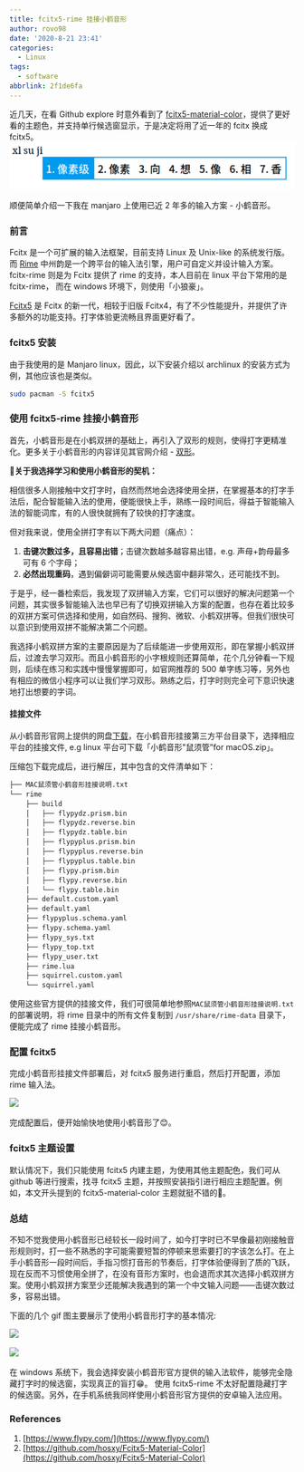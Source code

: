 ```yaml
---
title: fcitx5-rime 挂接小鹤音形
author: rovo98
date: '2020-8-21 23:41'
categories:
  - Linux
tags:
  - software
abbrlink: 2f1de6fa
---
```



近几天，在看 Github explore 时意外看到了 [fcitx5-material-color](https://github.com/hosxy/Fcitx5-Material-Color)，提供了更好看的主题色，并支持单行候选窗显示，于是决定将用了近一年的 fcitx 换成 fcitx5。
![](/images/linux/fcitx5-material-colors.png)

顺便简单介绍一下我在 manjaro 上使用已近 2 年多的输入方案 - 小鹤音形。

<!-- more -->

### 前言

Fcitx 是一个可扩展的输入法框架，目前支持 Linux 及 Unix-like 的系统发行版。而 [Rime](https://rime.im/) 中州韵是一个跨平台的输入法引擎，用户可自定义并设计输入方案。
fcitx-rime 则是为 Fcitx 提供了 rime 的支持，本人目前在 linux 平台下常用的是 fcitx-rime， 而在 windows 环境下，则使用「小狼豪」。

[Fcitx5](https://github.com/fcitx/fcitx5) 是 Fcitx 的新一代，相较于旧版 Fcitx4，有了不少性能提升，并提供了许多额外的功能支持。打字体验更流畅且界面更好看了。

### fcitx5 安装

由于我使用的是 Manjaro linux，因此，以下安装介绍以 archlinux 的安装方式为例，其他应该也是类似。

```sh
sudo pacman -S fcitx5
```

### 使用 fcitx5-rime 挂接小鹤音形

首先，小鹤音形是在小鹤双拼的基础上，再引入了双形的规则，使得打字更精准化。更多关于小鹤音形的内容详见其官网介绍 - [双形](https://www.flypy.com/xing.html)。

💬**关于我选择学习和使用小鹤音形的契机：**

相信很多人刚接触中文打字时，自然而然地会选择使用全拼，在掌握基本的打字手法后，配合智能输入法的使用，便能很快上手，熟练一段时间后，得益于智能输入法的智能词库，有的人很快就拥有了较快的打字速度。

但对我来说，使用全拼打字有以下两大问题（痛点）：
1. **击键次数过多，且容易出错**；击键次数越多越容易出错，e.g. 声母+韵母最多可有 6 个字母；
2. **必然出现重码**，遇到偏僻词可能需要从候选窗中翻非常久，还可能找不到。

于是乎，经一番检索后，我发现了双拼输入方案，它们可以很好的解决问题第一个问题，其实很多智能输入法也早已有了切换双拼输入方案的配置，也存在着比较多的双拼方案可供选择和使用，如自然码、搜狗、微软、小鹤双拼等。但我们很快可以意识到使用双拼不能解决第二个问题。

我选择小鹤双拼方案的主要原因是为了后续能进一步使用双形，即在掌握小鹤双拼后，过渡去学习双形。而且小鹤音形的小字根规则还算简单，花个几分钟看一下规则，后续在练习和实践中慢慢掌握即可，如官网推荐的 500 单字练习等，另外也有相应的微信小程序可以让我们学习双形。熟练之后，打字时则完全可下意识快速地打出想要的字词。

#### 挂接文件

从小鹤音形官网上提供的网盘[下载](http://flypy.ys168.com/)，在小鹤音形挂接第三方平台目录下，选择相应平台的挂接文件, e.g linux 平台可下载「小鹤音形"鼠须管”for macOS.zip」。 

压缩包下载完成后，进行解压，其中包含的文件清单如下：

```txt
├── MAC鼠须管小鹤音形挂接说明.txt
└── rime
    ├── build
    │   ├── flypydz.prism.bin
    │   ├── flypydz.reverse.bin
    │   ├── flypydz.table.bin
    │   ├── flypyplus.prism.bin
    │   ├── flypyplus.reverse.bin
    │   ├── flypyplus.table.bin
    │   ├── flypy.prism.bin
    │   ├── flypy.reverse.bin
    │   └── flypy.table.bin
    ├── default.custom.yaml
    ├── default.yaml
    ├── flypyplus.schema.yaml
    ├── flypy.schema.yaml
    ├── flypy_sys.txt
    ├── flypy_top.txt
    ├── flypy_user.txt
    ├── rime.lua
    ├── squirrel.custom.yaml
    └── squirrel.yaml
```

使用这些官方提供的挂接文件，我们可很简单地参照``MAC鼠须管小鹤音形挂接说明.txt`` 的部署说明，将 rime 目录中的所有文件复制到 ``/usr/share/rime-data`` 目录下，便能完成了 rime 挂接小鹤音形。

### 配置 fcitx5 

完成小鹤音形挂接文件部署后，对 fcitx5 服务进行重启，然后打开配置，添加 rime 输入法。

![](fcit5-add-rime-input-method.png)

完成配置后，便开始愉快地使用小鹤音形了😊。

### fcitx5 主题设置

默认情况下，我们只能使用 fcitx5 内建主题，为使用其他主题配色，我们可从 github 等进行搜索，找寻 fcitx5 主题，并按照安装指引进行相应主题配置。例如，本文开头提到的 fcitx5-material-color 主题就挺不错的🙂。

### 总结

不知不觉我使用小鹤音形已经较长一段时间了，如今打字时已不早像最初刚接触音形规则时，打一些不熟悉的字可能需要短暂的停顿来思索要打的字该怎么打。在上手小鹤音形一段时间后，手指习惯打音形的节奏后，打字体验便得到了质的飞跃，现在反而不习惯使用全拼了，在没有音形方案时，也会退而求其次选择小鹤双拼方案。使用小鹤双拼方案至少还能解决我遇到的第一个中文输入问题——击键次数过多，容易出错。

下面的几个 gif 图主要展示了使用小鹤音形打字的基本情况:

![](xhyx-input-method.gif)

![](fcitx5-typing-testing-demo.gif)

在 windows 系统下，我会选择安装小鹤音形官方提供的输入法软件，能够完全隐藏打字时的候选窗，实现真正的盲打😁。
使用 fcitx5-rime 不太好配置隐藏打字的候选窗。另外，在手机系统我同样使用小鹤音形官方提供的安卓输入法应用。

### References

1. [https://www.flypy.com/](https://www.flypy.com/)
2. [https://github.com/hosxy/Fcitx5-Material-Color](https://github.com/hosxy/Fcitx5-Material-Color)

